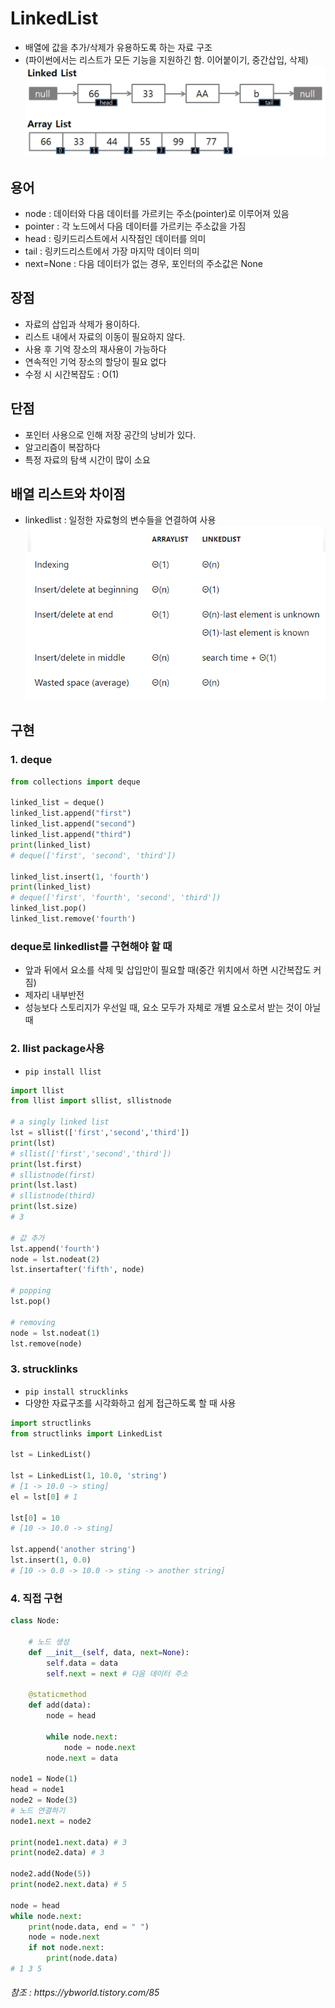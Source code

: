 # LinkedList
- 배열에 값을 추가/삭제가 유용하도록 하는 자료 구조
- (파이썬에서는 리스트가 모든 기능을 지원하긴 함. 이어붙이기, 중간삽입, 삭제)
 ![Alt text](../../img/linkedlist.png)

## 용어
- node : 데이터와 다음 데이터를 가르키는 주소(pointer)로 이루어져 있음
- pointer : 각 노드에서 다음 데이터를 가르키는 주소값을 가짐
- head : 링키드리스트에서 시작점인 데이터를 의미
- tail : 링키드리스트에서 가장 마지막 데이터 의미
- next=None : 다음 데이터가 없는 경우, 포인터의 주소값은 None

## 장점
- 자료의 삽입과 삭제가 용이하다.
- 리스트 내에서 자료의 이동이 필요하지 않다.
- 사용 후 기억 장소의 재사용이 가능하다
- 연속적인 기억 장소의 할당이 필요 없다
- 수정 시 시간복잡도 : O(1)
  
## 단점
- 포인터 사용으로 인해 저장 공간의 낭비가 있다.
- 알고리즘이 복잡하다
- 특정 자료의 탐색 시간이 많이 소요
  

## 배열 리스트와 차이점
- linkedlist : 일정한 자료형의 변수들을 연결하여 사용
 ![Alt text](../../img/linkedlist2.png)

## 구현
### 1. deque
```python
from collections import deque

linked_list = deque()
linked_list.append("first")
linked_list.append("second")
linked_list.append("third")
print(linked_list)
# deque(['first', 'second', 'third'])

linked_list.insert(1, 'fourth')
print(linked_list)
# deque(['first', 'fourth', 'second', 'third'])
linked_list.pop()
linked_list.remove('fourth')
```
###  deque로 linkedlist를 구현해야 할 때
- 앞과 뒤에서 요소를 삭제 및 삽입만이 필요할 때(중간 위치에서 하면 시간복잡도 커짐)
- 제자리 내부반전
- 성능보다 스토리지가 우선일 때, 요소 모두가 자체로 개별 요소로서 받는 것이 아닐 때


### 2. llist package사용
- `pip install llist`
  
```python
import llist
from llist import sllist, sllistnode

# a singly linked list
lst = sllist(['first','second','third'])
print(lst)
# sllist(['first','second','third'])
print(lst.first)
# sllistnode(first)
print(lst.last)
# sllistnode(third)
print(lst.size)
# 3

# 값 추가
lst.append('fourth')
node = lst.nodeat(2)
lst.insertafter('fifth', node)

# popping
lst.pop()

# removing
node = lst.nodeat(1)
lst.remove(node)

```

### 3. strucklinks
- `pip install strucklinks`
- 다양한 자료구조를 시각화하고 쉽게 접근하도록 할 때 사용
```python
import structlinks
from structlinks import LinkedList

lst = LinkedList()

lst = LinkedList(1, 10.0, 'string')
# [1 -> 10.0 -> sting]
el = lst[0] # 1

lst[0] = 10
# [10 -> 10.0 -> sting]

lst.append('another string')
lst.insert(1, 0.0)
# [10 -> 0.0 -> 10.0 -> sting -> another string]
```

### 4. 직접 구현
```python
class Node:

    # 노드 생성
    def __init__(self, data, next=None):
        self.data = data
        self.next = next # 다음 데이터 주소

    @staticmethod
    def add(data):
        node = head

        while node.next:
            node = node.next
        node.next = data

node1 = Node(1)
head = node1
node2 = Node(3)
# 노드 연결하기
node1.next = node2

print(node1.next.data) # 3
print(node2.data) # 3

node2.add(Node(5))
print(node2.next.data) # 5

node = head
while node.next:
    print(node.data, end = " ")
    node = node.next
    if not node.next:
        print(node.data)
# 1 3 5
```
<h6>참조 : https://ybworld.tistory.com/85</h6>